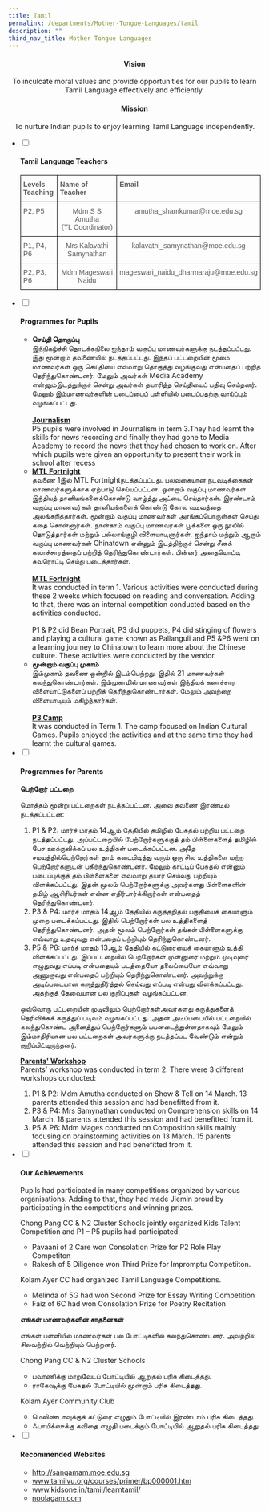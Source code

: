 ```yaml
---
title: Tamil
permalink: /departments/Mother-Tongue-Languages/tamil
description: ""
third_nav_title: Mother Tongue Languages
---
```

<h4><center>Vision</center></h4>

<center>To inculcate moral values and provide opportunities for our pupils to learn Tamil Language effectively and efficiently.</center>
  

<h4><center>Mission</center></h4>

<center>To nurture Indian pupils to enjoy learning Tamil Language independently.</center>


<ul class="jekyllcodex_accordion">
  <li>
    <input type="checkbox" id="accordion1">
		<label for="accordion1"><h4>Tamil Language Teachers</h4></label>
    <div>
      <p><style type="text/css">
.tg  {border-collapse:collapse;border-spacing:0;}
.tg td{border-color:black;border-style:solid;border-width:1px;font-family:Arial, sans-serif;font-size:14px;
  overflow:hidden;padding:10px 5px;word-break:normal;}
.tg th{border-color:black;border-style:solid;border-width:1px;font-family:Arial, sans-serif;font-size:14px;
  font-weight:normal;overflow:hidden;padding:10px 5px;word-break:normal;}
.tg .tg-de68{color:#58595B;font-weight:bold;text-align:left;vertical-align:top}
.tg .tg-kakv{color:#58595B;text-align:left;vertical-align:top}
.tg .tg-jq0v{color:#58595B;text-align:center;vertical-align:top}
</style>
<table class="tg">
<tbody>
  <tr>
    <td class="tg-de68">Levels<br>Teaching</td>
    <td class="tg-de68">Name of Teacher</td>
    <td class="tg-de68">Email</td>
  </tr>
  <tr>
    <td class="tg-kakv">P2, P5</td>
    <td class="tg-jq0v">Mdm S S Amutha<br>(TL Coordinator)</td>
    <td class="tg-jq0v">amutha_shamkumar@moe.edu.sg</td>
  </tr>
  <tr>
    <td class="tg-kakv">P1, P4, P6</td>
    <td class="tg-jq0v">Mrs Kalavathi Samynathan</td>
    <td class="tg-jq0v">kalavathi_samynathan@moe.edu.sg</td>
  </tr>
  <tr>
    <td class="tg-kakv">P2, P3, P6</td>
    <td class="tg-jq0v">Mdm Mageswari Naidu</td>
    <td class="tg-jq0v">mageswari_naidu_dharmaraju@moe.edu.sg</td>
  </tr>
</tbody>
</table></p>
    </div>
  </li>
	  <li>
    <input type="checkbox" id="accordion2">
	<label for="accordion2"><h4>Programmes for Pupils</h4></label>
    <div>
			<ul>
				<li><strong>செய்தி தொகுப்பு</strong><br>இந்நிகழ்ச்சி தொடக்கநிலை ஐந்தாம் வகுப்பு மாணவர்களுக்கு நடத்தப்பட்டது. இது மூன்றாம் தவணையில் நடத்தப்பட்டது. இந்தப் பட்டறையின் மூலம் மாணவர்கள் ஒரு செய்தியை எவ்வாறு தொகுத்து வழங்குவது என்பதைப் பற்றித் தெரிந்துகொண்டனர். மேலும் அவர்கள் Media Academy என்னும்இடத்துக்குச் சென்று அவர்கள் தயாரித்த செய்தியைப் பதிவு செய்தனர். மேலும் இம்மாணவர்களின் படைப்பைப் பள்ளியில் படைப்பதற்கு வாய்ப்பும் வழங்கப்பட்டது.<br><br><strong><u>Journalism</u></strong><br>P5 pupils were involved in Journalism in term 3.They had learnt the skills for news recording and finally they had gone to Media Academy to record the news that they had chosen to work on. After which pupils were given an opportunity to present their work in school after recess<br></li>
				<li><strong><u>MTL Fortnight</u></strong><br>தவணை 1இல் MTL Fortnightநடத்தப்பட்டது. பலவகையான நடவடிக்கைகள் மாணவர்களுக்காக ஏற்பாடு செய்யப்பட்டன. ஒன்றாம் வகுப்பு மாணவர்கள் இந்தியத் தானியங்களைக்கொண்டு வாழ்த்து அட்டை செய்தார்கள். இரண்டாம் வகுப்பு மாணவர்கள் தானியங்களைக் கொண்டு கோல வடிவத்தை அலங்கரித்தார்கள். மூன்றாம் வகுப்பு மாணவர்கள் அரங்கப்பொருள்கள் செய்து கதை சொன்னார்கள். நான்காம் வகுப்பு மாணவர்கள் பூக்களை ஒரு நூலில் தொடுத்தார்கள் மற்றும் பல்லாங்குழி விளையாடினார்கள். ஐந்தாம் மற்றும் ஆறாம் வகுப்பு மாணவர்கள் Chinatown என்னும் இடத்திற்குச் சென்று சீனக் கலாச்சாரத்தைப் பற்றித் தெரிந்துகொண்டார்கள். பின்னர் அதையொட்டி சுவரொட்டி செய்து படைத்தார்கள்.<br><br><strong><u>MTL Fortnight</u></strong><br>It was conducted in term 1. Various activities were conducted during these 2 weeks which focused on reading and conversation. Adding to that, there was an internal competition conducted based on the activities conducted.<br><br>P1 & P2 did Bean Portrait, P3 did puppets, P4 did stinging of flowers and playing a cultural game known as Pallanguli and P5 &P6 went on a learning journey to Chinatown to learn more about the Chinese culture. These activities were conducted by the vendor.</li>
				<li><strong>மூன்றாம் வகுப்பு முகாம்</strong><br>இம்முகாம் தவணை ஒன்றில் இடம்பெற்றது. இதில் 21 மாணவர்கள் கலந்துகொண்டார்கள். இம்முகாமில் மாணவர்கள் இந்தியக் கலாச்சார விளையாட்டுகளைப் பற்றித் தெரிந்துகொண்டார்கள். மேலும் அவற்றை விளையாடியும் மகிழ்ந்தார்கள்.<br><br><strong><u>P3 Camp</u></strong><br>It was conducted in Term 1. The camp focused on Indian Cultural Games. Pupils enjoyed the activities and at the same time they had learnt the cultural games.</li>
		</ul>
    </div>
  </li>
	<li>
    <input type="checkbox" id="accordion3">
	<label for="accordion3"><h4>Programmes for Parents</h4></label>
    <div>
			<p><strong>பெற்றோர் பட்டறை</strong></p>
			<p>மொத்தம் மூன்று பட்டறைகள் நடத்தப்பட்டன. அவை தவணை இரண்டில் நடத்தப்பட்டன:</p>
			<ol>
				<li>P1 & P2: மார்ச் மாதம் 14ஆம் தேதியில் தமிழில் பேசுதல் பற்றிய பட்டறை நடத்தப்பட்டது. அப்பட்டறையில் பேற்றோர்களுக்குத் தம் பிள்ளைகளைத் தமிழில் பேச ஊக்குவிக்கப் பல உத்திகள் படைக்கப்பட்டன. அதே சமயத்தில்பெற்றோர்கள் தாம் கடைபிடித்து வரும் ஒரு சில உத்திகளை மற்ற பெற்றோர்களுடன் பகிர்ந்துகொண்டனர். மேலும் காட்டிப் பேசுதல் என்னும் படைப்புக்குத் தம் பிள்ளைகளை எவ்வாறு தயார் செய்வது பற்றியும் விளக்கப்பட்டது. இதன் மூலம் பெற்றோர்களுக்கு அவர்களது பிள்ளைகளின் தமிழ் ஆசிரியர்கள் என்ன எதிர்பார்க்கிறார்கள் என்பதைத் தெரிந்துகொண்டனர்.</li>
				<li>P3 & P4: மார்ச் மாதம் 14ஆம் தேதியில் கருத்தறிதல் பகுதியைக் கையாளும் முறை படைக்கப்பட்டது. இதில் பெற்றோர்கள் பல உத்திகளைத் தெரிந்துகொண்டனர். அதன் மூலம் பெற்றோர்கள் தங்கள் பிள்ளைகளுக்கு எவ்வாறு உதவுவது என்பதைப் பற்றியும் தெரிந்துகொண்டனர்.</li>
				<li>P5 & P6: மார்ச் மாதம் 13ஆம் தேதியில் கட்டுரையைக் கையாளும் உத்தி விளக்கப்பட்டது. இப்பட்டறையில் பெற்றோர்கள் முன்னுரை மற்றும் முடிவுரை எழுதுவது எப்படி என்பதையும் படத்தையோ தலைப்பையோ எவ்வாறு அணுகுவது என்பதைப் பற்றியும் தெரிந்துகொண்டனர். அவற்றுக்கு அடிப்படையான கருத்துதிர்த்தல் செய்வது எப்படி என்பது விளக்கப்பட்டது. அதற்குத் தேவையான பல குறிப்புகள் வழங்கப்பட்டன.</li>
			</ol>
			<p>ஒவ்வொரு பட்டறையின் முடிவிலும் பெற்றோர்கள்அவர்களது கருத்துகளைத் தெரிவிக்கக் கருத்துப் படிவம் வழங்கப்பட்டது. அதன் அடிப்படையில் பட்டறையில் கலந்துகொண்ட அனைத்துப் பெற்றோர்களும் பயனடைந்துள்ளதாகவும் மேலும் இம்மாதிரியான பல பட்டறைகள் அவர்களுக்கு நடத்தப்பட வேண்டும் என்றும் குறிப்பிட்டிருந்தனர்.</p>
			<p><strong><u>Parents' Workshop</u></strong><br>Parents’ workshop was conducted in term 2. There were 3 different workshops conducted:</p>
			<ol>
				<li>P1 & P2: Mdm Amutha conducted on Show & Tell on 14 March. 13 parents attended this session and had benefitted from it.</li>
				<li>P3 & P4: Mrs Samynathan conducted on Comprehension skills on 14 March. 18 parents attended this session and had benefitted from it.</li>
				<li>P5 & P6: Mdm Mages conducted on Composition skills mainly focusing on brainstorming activities on 13 March. 15 parents attended this session and had benefitted from it.</li>
			</ol>
	</div>
	</li>
	<li>
	<input type="checkbox" id="accordion4">
	<label for="accordion4"><h4>Our Achievements</h4></label>
	<div>
		<p>Pupils had participated in many competitions organized by various organisations. Adding to that, they had made Jiemin proud by participating in the competitions and winning prizes.</p>
		<p>Chong Pang CC & N2 Cluster Schools jointly organized Kids Talent Competition and P1 – P5 pupils had participated.</p>
		<ul>
			<li>Pavaani of 2 Care won Consolation Prize for P2 Role Play Competiton</li>
			<li>Rakesh of 5 Diligence won Third Prize for Impromptu Competiiton.</li>
		</ul>
		<p>Kolam Ayer CC had organized Tamil Language Competitions.</p>
		<ul>
			<li>Melinda of 5G had won Second Prize for Essay Writing Competition</li>
			<li>Faiz of 6C had won Consolation Prize for Poetry Recitation</li>
		</ul>
		<p><strong>எங்கள் மாணவர்களின் சாதனைகள்</strong></p>
		<p>எங்கள் பள்ளியில் மாணவர்கள் பல போட்டிகளில் கலந்துகொண்டனர். அவற்றில் சிலவற்றில் வெற்றியும் பெற்றனர்.</p>
		<p>Chong Pang CC & N2 Cluster Schools</p>
		<ul>
			<li>பவாணிக்கு மாறுவேடப் போட்டியில் ஆறுதல் பரிசு கிடைத்தது.</li>
			<li>ராகேஷுக்கு பேசுதல் போட்டியில் மூன்றாம் பரிசு கிடைத்தது.</li>
		</ul>
		<p>Kolam Ayer Community Club</p>
		<ul>
			<li>மெலிண்டாவுக்குக் கட்டுரை எழுதும் போட்டியில் இரண்டாம் பரிசு கிடைத்தது.</li>
			<li>ஃபாயிக்ஸுக்கு கவிதை எழுதி படைக்கும் போட்டியில் ஆறுதல் பரிசு கிடைத்தது.</li>
		</ul>
	</div>
	</li>
	<li>
	<input type="checkbox" id="accordion5">
	<label for="accordion5"><h4>Recommended Websites</h4></label>
    <div>
			<ul>
				<li><a href="http://sangamam.moe.edu.sg/" target="_blank" rel="noopener">http://sangamam.moe.edu.sg</a></li>
				<li><a href="http://www.tamilvu.org/courses/primer/bp000001.htm" target="_blank" rel="noopener">www.tamilvu.org/courses/primer/bp000001.htm</a></li>
				<li><a href="http://www.kidsone.in/tamil/learntamil/" target="_blank" rel="noopener">www.kidsone.in/tamil/learntamil/</a></li>
				<li><a href="http://noolagam.com/" target="_blank" rel="noopener">noolagam.com</a></li>
			</ul>
	</div>
	</li>
	</ul>

